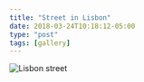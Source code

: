 ```yaml
---
title: "Street in Lisbon"
date: 2018-03-24T10:18:12-05:00
type: "post"
tags: [gallery]
---
```

![Lisbon street](/images/gallery/lisbon-street.jpg)